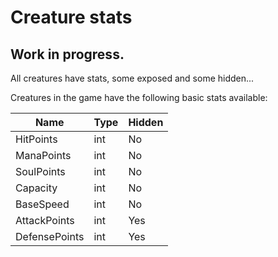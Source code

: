 # Creature stats

## Work in progress.

All creatures have stats, some exposed and some hidden...

Creatures in the game have the following basic stats available:

| Name | Type | Hidden |
| -- | -- | -- |
| HitPoints | int | No |
| ManaPoints | int | No |
| SoulPoints | int | No |
| Capacity | int | No |
| BaseSpeed | int | No |
| AttackPoints | int | Yes |
| DefensePoints | int | Yes |